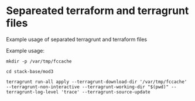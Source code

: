 # Separeated terraform and terragrunt files

Example usage of separated terragrunt and terraform files


Example usage:
```
mkdir -p /var/tmp/fccache

cd stack-base/mod3

terragrunt run-all apply --terragrunt-download-dir '/var/tmp/fccache' --terragrunt-non-interactive --terragrunt-working-dir "$(pwd)" --terragrunt-log-level 'trace' --terragrunt-source-update
```
